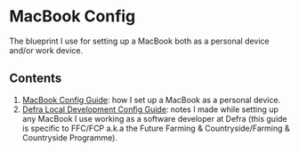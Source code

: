 # MacBook Config
The blueprint I use for setting up a MacBook both as a personal device and/or work device.
## Contents
1. [MacBook Config Guide](https://github.com/rtasalem/macbook-config/blob/main/personal-setup/macbook-config-guide.md): how I set up a MacBook as a personal device.
2. [Defra Local Development Config Guide](https://github.com/rtasalem/macbook-config/blob/main/defra-setup/defra-dev-config-guide.md): notes I made while setting up any MacBook I use working as a software developer at Defra (this guide is specific to FFC/FCP a.k.a the Future Farming & Countryside/Farming & Countryside Programme).
